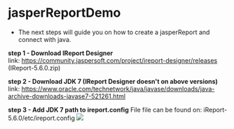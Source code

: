 # jasperReportDemo

- The next steps will guide you on how to create a jasperReport and connect with java.

<b>step 1 - Download IReport Designer</b>
<br>link: https://community.jaspersoft.com/project/ireport-designer/releases (IReport-5.6.0.zip)

<b>step 2 - Download JDK 7 (IReport Designer doesn't on above versions)</b>
<br>link: https://www.oracle.com/technetwork/java/javase/downloads/java-archive-downloads-javase7-521261.html

<b>step 3 - Add JDK 7 path to ireport.config</b>
File file can be found on: iReport-5.6.0/etc/ireport.config
<img src="https://github.com/edneyRoldao/jasperReportDemo/images/jdk-jasper-config.png">
